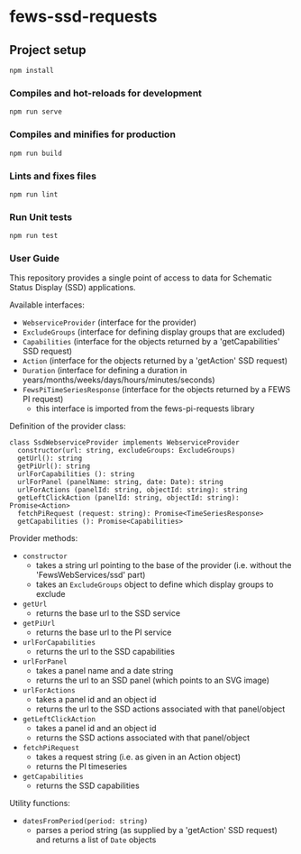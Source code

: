 # fews-ssd-requests

## Project setup
```
npm install
```

### Compiles and hot-reloads for development
```
npm run serve
```

### Compiles and minifies for production
```
npm run build
```

### Lints and fixes files
```
npm run lint
```

### Run Unit tests
```
npm run test
```

### User Guide

This repository provides a single point of access to data for
Schematic Status Display (SSD) applications.

Available interfaces:
* ```WebserviceProvider``` (interface for the provider)
* ```ExcludeGroups``` (interface for defining display groups that are excluded)
* ```Capabilities``` (interface for the objects returned by a 'getCapabilities' SSD request)
* ```Action``` (interface for the objects returned by a 'getAction' SSD request)
* ```Duration``` (interface for defining a duration in years/months/weeks/days/hours/minutes/seconds)
* ```FewsPiTimeSeriesResponse``` (interface for the objects returned by a FEWS PI request)
  - this interface is imported from the fews-pi-requests library

Definition of the provider class:

```
class SsdWebserviceProvider implements WebserviceProvider
  constructor(url: string, excludeGroups: ExcludeGroups)
  getUrl(): string
  getPiUrl(): string
  urlForCapabilities (): string
  urlForPanel (panelName: string, date: Date): string
  urlForActions (panelId: string, objectId: string): string
  getLeftClickAction (panelId: string, objectId: string): Promise<Action>
  fetchPiRequest (request: string): Promise<TimeSeriesResponse>
  getCapabilities (): Promise<Capabilities>
```

Provider methods:
* ```constructor```
  - takes a string url pointing to the base of the provider (i.e. without the 'FewsWebServices/ssd' part)
  - takes an ```ExcludeGroups``` object to define which display groups to exclude
* ```getUrl```
  - returns the base url to the SSD service
* ```getPiUrl```
  - returns the base url to the PI service
* ```urlForCapabilities```
  - returns the url to the SSD capabilities 
* ```urlForPanel```
  - takes a panel name and a date string
  - returns the url to an SSD panel (which points to an SVG image)
* ```urlForActions```
  - takes a panel id and an object id
  - returns the url to the SSD actions associated with that panel/object
* ```getLeftClickAction```
  - takes a panel id and an object id
  - returns the SSD actions associated with that panel/object
* ```fetchPiRequest```
  - takes a request string (i.e. as given in an Action object)
  - returns the PI timeseries
* ```getCapabilities```
  - returns the SSD capabilities

Utility functions:
* ```datesFromPeriod(period: string)```
  - parses a period string (as supplied by a 'getAction' SSD request)
    and returns a list of ```Date``` objects
